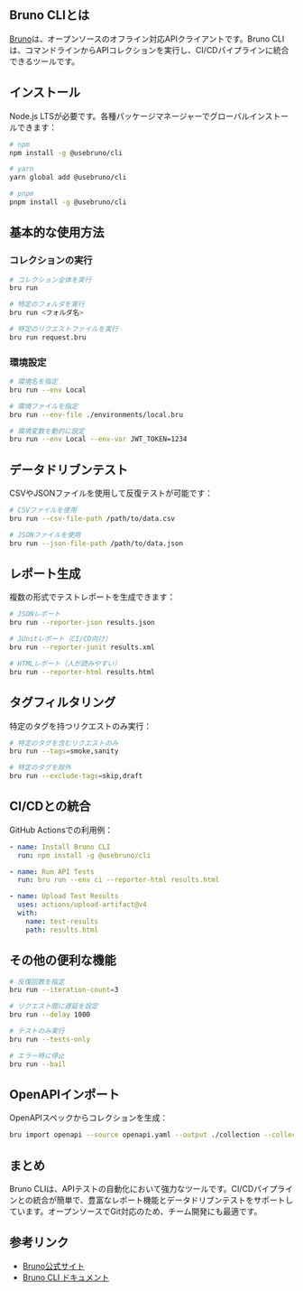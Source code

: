 ## Bruno CLIとは

[Bruno](https://usebruno.com/)は、オープンソースのオフライン対応APIクライアントです。Bruno CLIは、コマンドラインからAPIコレクションを実行し、CI/CDパイプラインに統合できるツールです。

## インストール

Node.js LTSが必要です。各種パッケージマネージャーでグローバルインストールできます：

```bash
# npm
npm install -g @usebruno/cli

# yarn
yarn global add @usebruno/cli

# pnpm
pnpm install -g @usebruno/cli
```

## 基本的な使用方法

### コレクションの実行

```bash
# コレクション全体を実行
bru run

# 特定のフォルダを実行
bru run <フォルダ名>

# 特定のリクエストファイルを実行
bru run request.bru
```

### 環境設定

```bash
# 環境名を指定
bru run --env Local

# 環境ファイルを指定
bru run --env-file ./environments/local.bru

# 環境変数を動的に設定
bru run --env Local --env-var JWT_TOKEN=1234
```

## データドリブンテスト

CSVやJSONファイルを使用して反復テストが可能です：

```bash
# CSVファイルを使用
bru run --csv-file-path /path/to/data.csv

# JSONファイルを使用
bru run --json-file-path /path/to/data.json
```

## レポート生成

複数の形式でテストレポートを生成できます：

```bash
# JSONレポート
bru run --reporter-json results.json

# JUnitレポート（CI/CD向け）
bru run --reporter-junit results.xml

# HTMLレポート（人が読みやすい）
bru run --reporter-html results.html
```

## タグフィルタリング

特定のタグを持つリクエストのみ実行：

```bash
# 特定のタグを含むリクエストのみ
bru run --tags=smoke,sanity

# 特定のタグを除外
bru run --exclude-tags=skip,draft
```

## CI/CDとの統合

GitHub Actionsでの利用例：

```yaml
- name: Install Bruno CLI
  run: npm install -g @usebruno/cli

- name: Run API Tests
  run: bru run --env ci --reporter-html results.html

- name: Upload Test Results
  uses: actions/upload-artifact@v4
  with:
    name: test-results
    path: results.html
```

## その他の便利な機能

```bash
# 反復回数を指定
bru run --iteration-count=3

# リクエスト間に遅延を設定
bru run --delay 1000

# テストのみ実行
bru run --tests-only

# エラー時に停止
bru run --bail
```

## OpenAPIインポート

OpenAPIスペックからコレクションを生成：

```bash
bru import openapi --source openapi.yaml --output ./collection --collection-name "API Collection"
```

## まとめ

Bruno CLIは、APIテストの自動化において強力なツールです。CI/CDパイプラインとの統合が簡単で、豊富なレポート機能とデータドリブンテストをサポートしています。オープンソースでGit対応のため、チーム開発にも最適です。

## 参考リンク

- [Bruno公式サイト](https://usebruno.com/)
- [Bruno CLI ドキュメント](https://docs.usebruno.com/bru-cli/overview)
